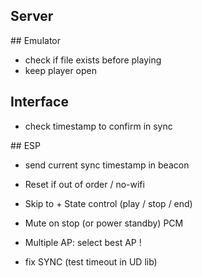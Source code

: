 
## Server




## Emulator

- check if file exists before playing
- keep player open

## Interface

- check timestamp to confirm in sync


## ESP

- send current sync timestamp in beacon

- Reset if out of order / no-wifi
- Skip to + State control (play / stop / end)

- Mute on stop (or power standby) PCM

- Multiple AP: select best AP !

- fix SYNC (test timeout in UD lib)

